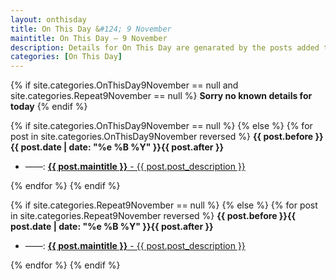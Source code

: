```yaml
---
layout: onthisday
title: On This Day &#124; 9 November
maintitle: On This Day — 9 November
description: Details for On This Day are genarated by the posts added to the website so the content is subject to changes/updates over time.
categories: [On This Day]
---
```


{% if site.categories.OnThisDay9November == null and site.categories.Repeat9November == null %}
<strong>Sorry no known details for today</strong>
{% endif %}

{% if site.categories.OnThisDay9November == null %}
{% else %}
{% for post in site.categories.OnThisDay9November reversed %}
<strong>{{ post.before }}{{ post.date | date: "%e %B %Y" }}{{ post.after }}</strong>
<ul>
<li> ——: <a class="{{ post.class }}" href="{{ post.url }}"><strong>{{ post.maintitle }}</strong> - {{ post.post_description }}</a></li>
</ul>
{% endfor %}
{% endif %}

{% if site.categories.Repeat9November == null %}
{% else %}
{% for post in site.categories.Repeat9November reversed %}
<strong>{{ post.before }}{{ post.date | date: "%e %B %Y" }}{{ post.after }}</strong>
<ul>
<li> ——: <a class="{{ post.class }}" href="{{ post.url }}"><strong>{{ post.maintitle }}</strong> - {{ post.post_description }}</a></li>
</ul>
{% endfor %}
{% endif %}
